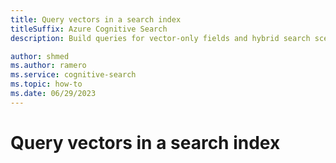 ```yaml
---
title: Query vectors in a search index
titleSuffix: Azure Cognitive Search
description: Build queries for vector-only fields and hybrid search scenarios that combine vectors with semantic and standard search syntax.

author: shmed
ms.author: ramero
ms.service: cognitive-search
ms.topic: how-to
ms.date: 06/29/2023
---
```


# Query vectors in a search index

<!-- Raouf, for private preview, we relied on quickstarts and demos to explain how to query vectors, but customers will expect to see a how-to from us that explains this basic task. Let me know if you need more clarification on scope, or how this doc would be different from a quicksart or tutorial. -->